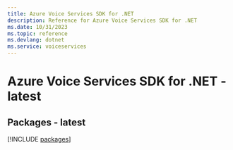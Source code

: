 ```yaml
---
title: Azure Voice Services SDK for .NET
description: Reference for Azure Voice Services SDK for .NET
ms.date: 10/31/2023
ms.topic: reference
ms.devlang: dotnet
ms.service: voiceservices
---
```

# Azure Voice Services SDK for .NET - latest
## Packages - latest
[!INCLUDE [packages](voice-services-index.md)]